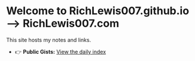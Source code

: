 # Welcome to RichLewis007.github.io --> RichLewis007.com

This site hosts my notes and links.

- 👉 **Public Gists:** [View the daily index](/Public-Gists-from-Rich-Lewis/)
